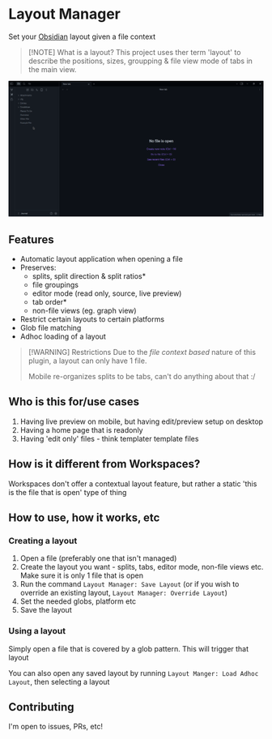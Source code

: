 # Layout Manager

Set your [Obsidian](https://obsidian.md) layout given a file context

> [!NOTE] What is a layout?
> This project uses ther term 'layout' to describe the positions, sizes, groupping & file view mode of tabs in the main view.

![Preview Document](./github/preview.gif)

## Features

- Automatic layout application when opening a file
- Preserves:
	- splits, split direction & split ratios\*
	- file groupings
	- editor mode (read only, source, live preview)
	- tab order\*
	- non-file views (eg. graph view)
- Restrict certain layouts to certain platforms
- Glob file matching
- Adhoc loading of a layout

> [!WARNING] Restrictions
> Due to the *file context based* nature of this plugin, a layout can only have 1 file.
>
> Mobile re-organizes splits to be tabs, can't do anything about that :/

## Who is this for/use cases

1. Having live preview on mobile, but having edit/preview setup on desktop
2. Having a home page that is readonly
3. Having 'edit only' files - think templater template files

## How is it different from Workspaces?

Workspaces don't offer a contextual layout feature, but rather a static 'this is the file that is open' type of thing

## How to use, how it works, etc

### Creating a layout

1. Open a file (preferably one that isn't managed)
2. Create the layout you want - splits, tabs, editor mode, non-file views etc. Make sure it is only 1 file that is open
3. Run the command `Layout Manager: Save Layout` (or if you wish to override an existing layout, `Layout Manager: Override Layout`)
4. Set the needed globs, platform etc
5. Save the layout

### Using a layout

Simply open a file that is covered by a glob pattern. This will trigger that layout

You can also open any saved layout by running `Layout Manger: Load Adhoc Layout`, then selecting a layout

## Contributing

I'm open to issues, PRs, etc!
